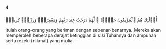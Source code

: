##### 4

<span class="ayah">أُو۟لَٰٓئِكَ هُمُ ٱلْمُؤْمِنُونَ حَقًّۭا ۚ لَّهُمْ دَرَجَٰتٌ عِندَ رَبِّهِمْ وَمَغْفِرَةٌۭ وَرِزْقٌۭ كَرِيمٌۭ</span>

<span class="ayah_translation">Itulah orang-orang yang beriman dengan sebenar-benarnya. Mereka akan memperoleh beberapa derajat ketinggian di sisi Tuhannya dan ampunan serta rezeki (nikmat) yang mulia.</span>
